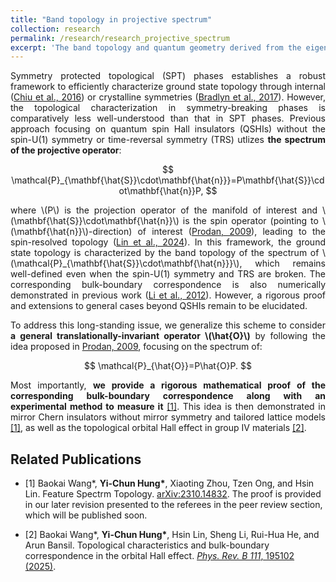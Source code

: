 ```yaml
---
title: "Band topology in projective spectrum"
collection: research
permalink: /research/research_projective_spectrum
excerpt: 'The band topology and quantum geometry derived from the eigenstates of the projective spectrum are as important as those derived from the energy eigenstates.'
---
```

<p style="text-align: justify;">
Symmetry protected topological (SPT) phases establishes a robust framework to efficiently characterize ground state topology through internal (<a href="https://journals.aps.org/rmp/abstract/10.1103/RevModPhys.88.035005" target="_blank">Chiu et al., 2016</a>) or crystalline symmetries (<a href="https://www.nature.com/articles/nature23268" target="_blank">Bradlyn et al., 2017</a>). However, the topological characterization in symmetry-breaking phases is comparatively less well-understood than that in SPT phases. Previous approach focusing on quantum spin Hall insulators (QSHIs) without the spin-U(1) symmetry or time-reversal symmetry (TRS) utlizes <strong>the spectrum of the projective operator</strong>:
</p>
<div style="text-align: center;">
$$
\mathcal{P}_{\mathbf{\hat{S}}\cdot\mathbf{\hat{n}}}=P\mathbf{\hat{S}}\cdot\mathbf{\hat{n}}P,
$$
</div>
<p style="text-align: justify;">
where \(P\) is the projection operator of the manifold of interest and \(\mathbf{\hat{S}}\cdot\mathbf{\hat{n}}\) is the spin operator (pointing to \(\mathbf{\hat{n}}\)-direction) of interest (<a href="https://journals.aps.org/prb/abstract/10.1103/PhysRevB.80.125327" target="_blank">Prodan, 2009</a>), leading to the spin-resolved topology (<a href="https://www.nature.com/articles/s41467-024-44762-w" target="_blank">Lin et al., 2024</a>). In this framework, the ground state topology is characterized by the band topology of the spectrum of \(\mathcal{P}_{\mathbf{\hat{S}}\cdot\mathbf{\hat{n}}}\), which remains well-defined even when the spin-U(1) symmetry and TRS are broken. The corresponding bulk-boundary correspondence is also numerically demonstrated in previous work (<a href="https://journals.aps.org/prl/abstract/10.1103/PhysRevLett.108.196806" target="_blank">Li et al., 2012</a>). However, a rigorous proof and extensions to general cases beyond QSHIs remain to be elucidated.
</p>

<p style="text-align: justify;">
To address this long-standing issue, we generalize this scheme to consider <strong>a general translationally-invariant operator \(\hat{O}\)</strong> by following the idea proposed in <a href="https://journals.aps.org/prb/abstract/10.1103/PhysRevB.80.125327" target="_blank">Prodan, 2009</a>, focusing on the spectrum of:
</p>
<div style="text-align: center;">
$$
\mathcal{P}_{\hat{O}}=P\hat{O}P.
$$
</div>
<p style="text-align: justify;">
Most importantly, <strong>we provide a rigorous mathematical proof of the corresponding bulk-boundary correspondence along with an experimental method to measure it</strong> <a href="#1">[1]</a>. This idea is then demonstrated in mirror Chern insulators without mirror symmetry and tailored lattice models <a href="#1">[1]</a>, as well as the topological orbital Hall effect in group IV materials <a href="#2">[2]</a>.
</p>

## Related Publications
 - <a name="1">[1]</a> Baokai Wang*, __Yi-Chun Hung*__, Xiaoting Zhou, Tzen Ong, and Hsin Lin. Feature Spectrm Topology. [arXiv:2310.14832](https://lengentyh.github.io/YiChunHung_Physics//publication/2023-10-23-feature). The proof is provided in our later revision presented to the referees in the peer review section, which will be published soon.

 - <a name="2">[2]</a>  Baokai Wang*, __Yi-Chun Hung*__, Hsin Lin, Sheng Li, Rui-Hua He, and Arun Bansil. Topological characteristics and bulk-boundary correspondence in the orbital Hall effect. [_Phys. Rev. B 111_, 195102 (2025)](https://lengentyh.github.io/YiChunHung_Physics//publication/2025-05-01-OHE).